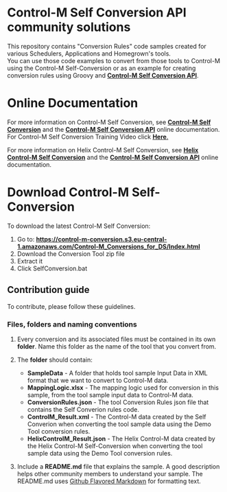 # Control-M Self Conversion API community solutions  
This repository contains "Conversion Rules" code samples created for various Schedulers, Applications and Homegrown's tools.  
You can use those code examples to convert from those tools to Control-M using the Control-M Self-Conversion or as an example
for creating conversion rules using Groovy and  [**Control-M Self Conversion API**](https://docs.bmc.com/docs/ctmselfconv/control-m-self-conversion-api-814570051.html). 
# Online Documentation
For more information on Control-M Self Conversion, see [**Control-M Self Conversion**](https://docs.bmc.com/docs/ctmselfconv/control-m-self-conversion-817142681.html) and the [**Control-M Self Conversion API**](https://docs.bmc.com/docs/ctmselfconv/control-m-self-conversion-api-814570051.html) online documentation.<br>
For Control-M Self Conversion Training Video click [**Here**.](https://www.youtube.com/watch?v=2MrFcahMhH0)

For more information on Helix Control-M Self Conversion, see [**Helix Control-M Self Conversion**](https://docs.bmc.com/docs/ctmselfconv/control-m-self-conversion-817142681.html) and the [**Control-M Self Conversion API**](https://docs.bmc.com/docs/ctmsaasselfconv/control-m-saas-self-conversion-home-967323185.html) online documentation.<br>


# Download Control-M Self-Conversion
To download the latest Control-M  Self Conversion:
  1) Go to: **https://control-m-conversion.s3.eu-central-1.amazonaws.com/Control-M_Conversions_for_DS/Index.html**
  2) Download the Conversion Tool zip file
  3) Extract it
  4) Click SelfConversion.bat

## Contribution guide
To contribute, please follow these guidelines.

### Files, folders and naming conventions
1. Every conversion and its associated files must be contained in its own **folder**. Name this folder as the name of the tool that you convert from.
2. The __folder__ should contain:
   * __SampleData__ - A folder that holds tool sample Input Data in XML format that we want to convert to Control-M data.
   * __MappingLogic.xlsx__ - The mapping logic used for conversion in this sample, from the  tool sample input data to Control-M data.
   * __ConversionRules.json__ - The tool Conversion Rules json file that contains the Self Converion rules code.
   * __ControlM_Result.xml__ - The Control-M data created by the Self Converion when converting the tool sample data using the Demo Tool conversion rules.
   * __HelixControlM_Result.json__ - The Helix Control-M data created by the Helix Control-M Self-Conversion when converting the tool sample data using the Demo Tool conversion rules.  

3. Include a **README.md** file that explains the sample. A good description helps other community members to understand your sample. The README.md uses [Github Flavored Markdown](https://guides.github.com/features/mastering-markdown/) for formatting text.
